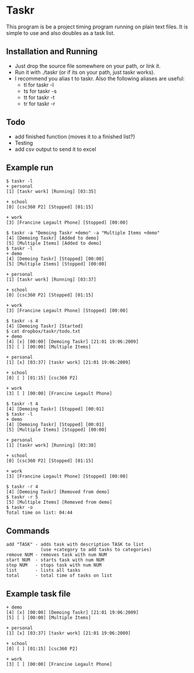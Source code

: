 Taskr
=====
This program is be a project timing program running on plain text files.
It is simple to use and also doubles as a task list.

Installation and Running
------------------------
+ Just drop the source file somewhere on your path, or link it.
+ Run it with ./taskr (or if its on your path, just taskr works).
+ I recommend you alias t to taskr.  Also the following aliases are useful:
	- tl for taskr -l
	- ts for taskr -s
	- tt for taskr -t
	- tr for taskr -r

Todo
----
 + add finished function (moves it to a finished list?)
 + Testing
 + add csv output to send it to excel

Example run
-----------
	$ taskr -l
	+ personal
	[1] [taskr work] [Running] [03:35]

	+ school
	[0] [csc360 P2] [Stopped] [01:15]

	+ work
	[3] [Francine Legault Phone] [Stopped] [00:00]

	$ taskr -a "Demoing Taskr +demo" -a "Multiple Items +demo"
	[4] [Demoing Taskr] [Added to demo]
	[5] [Multiple Items] [Added to demo]
	$ taskr -l
	+ demo
	[4] [Demoing Taskr] [Stopped] [00:00]
	[5] [Multiple Items] [Stopped] [00:00]

	+ personal
	[1] [taskr work] [Running] [03:37]

	+ school
	[0] [csc360 P2] [Stopped] [01:15]

	+ work
	[3] [Francine Legault Phone] [Stopped] [00:00]

	$ taskr -s 4
	[4] [Demoing Taskr] [Started]
	$ cat dropbox/taskr/todo.txt
	+ demo
	[4] [x] [00:00] [Demoing Taskr] [21:01 19:06:2009]
	[5] [ ] [00:00] [Multiple Items]

	+ personal
	[1] [x] [03:37] [taskr work] [21:01 19:06:2009]

	+ school
	[0] [ ] [01:15] [csc360 P2]

	+ work
	[3] [ ] [00:00] [Francine Legault Phone]

	$ taskr -t 4
	[4] [Demoing Taskr] [Stopped] [00:01]
	$ taskr -l
	+ demo
	[4] [Demoing Taskr] [Stopped] [00:01]
	[5] [Multiple Items] [Stopped] [00:00]

	+ personal
	[1] [taskr work] [Running] [03:38]

	+ school
	[0] [csc360 P2] [Stopped] [01:15]

	+ work
	[3] [Francine Legault Phone] [Stopped] [00:00]

	$ taskr -r 4
	[4] [Demoing Taskr] [Removed from demo]
	$ taskr -r 5
	[5] [Multiple Items] [Removed from demo]
	$ taskr -o
	Total time on list: 04:44

Commands
--------

	add "TASK" - adds task with description TASK to list
				 (use +category to add tasks to categories)
	remove NUM - removes task with num NUM
	start NUM  - starts task with num NUM
	stop NUM   - stops task with num NUM
	list       - lists all tasks
	total      - total time of tasks on list

Example task file
-----------------
	+ demo
	[4] [x] [00:00] [Demoing Taskr] [21:01 19:06:2009]
	[5] [ ] [00:00] [Multiple Items]

	+ personal
	[1] [x] [03:37] [taskr work] [21:01 19:06:2009]

	+ school
	[0] [ ] [01:15] [csc360 P2]

	+ work
	[3] [ ] [00:00] [Francine Legault Phone]


